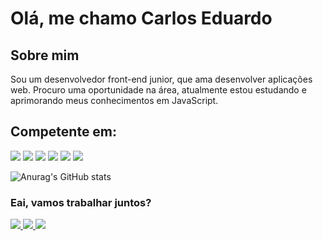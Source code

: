 <h1> Olá, me chamo Carlos Eduardo</h1>
<h2> Sobre mim</h2>
<p>Sou um desenvolvedor front-end junior, que ama desenvolver aplicações web. Procuro uma oportunidade na área, atualmente estou estudando e aprimorando meus conhecimentos em JavaScript.</p>
<h2>Competente em:</h2>
<p>
  <img src="https://img.shields.io/badge/HTML5-E34F26?style=for-the-badge&logo=html5&logoColor=white" />
  <img src="https://img.shields.io/badge/CSS3-1572B6?style=for-the-badge&logo=css3&logoColor=white" />
  <img src="https://img.shields.io/badge/JavaScript-F7DF1E?style=for-the-badge&logo=javascript&logoColor=black" />
  <img src="https://img.shields.io/badge/Git-E34F26?style=for-the-badge&logo=git&logoColor=white"/>
  <img src="https://img.shields.io/badge/Sass-CC6699?style=for-the-badge&logo=sass&logoColor=white"/>
  	<img src="https://img.shields.io/badge/typescript-%23007ACC.svg?style=for-the-badge&logo=typescript&logoColor=white"/>
</p>

![Anurag's GitHub stats](https://github-readme-stats.vercel.app/api?username=carlosEduardDev&show_icons=true&theme=synthwave)
<br>
<h3> Eai, vamos trabalhar juntos? </h3>

<p> 
  <a href="https://github.com/carlosEduardDev">
    <img src="https://img.shields.io/badge/GitHub-100000?style=for-the-badge&logo=github&logoColor=white" />
  </a> 
  <a href="https://api.whatsapp.com/send?phone=5511974265092/">
    <img src="https://img.shields.io/badge/WhatsApp-25D366?style=for-the-badge&logo=whatsapp&logoColor=white" />
  </a>  
  <a href="https://www.linkedin.com/in/carlos-eduardo-4a967b258/">
    <img src="https://img.shields.io/badge/LinkedIn-0077B5?style=for-the-badge&logo=linkedin&logoColor=white" />
  </a>  
</p>
